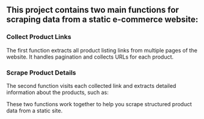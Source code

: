 ## This project contains two main functions for scraping data from a static e-commerce website:


### Collect Product Links

The first function extracts all product listing links from multiple pages of the website. It handles pagination and collects URLs for each product.

### Scrape Product Details

The second function visits each collected link and extracts detailed information about the products, such as:

 
These two functions work together to help you scrape structured product data from a static site.
